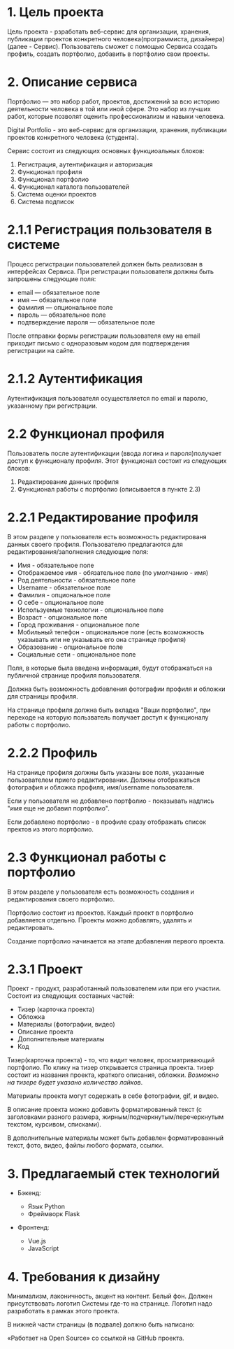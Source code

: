 # 1. Цель проекта

Цель проекта - рзработать веб-сервис для организации, хранения, публикации проектов конкретного человека(программиста, дизайнера)  (далее - Сервис). Пользователь сможет с помощью Сервиса создать профиль, создать портфолио, добавить в портфолио свои проекты. 

# 2. Описание сервиса

Портфолио — это набор работ, проектов, достижений за всю историю деятельности человека в той или иной сфере. Это набор из лучших работ, которые позволят оценить профессионализм и навыки человека.

Digital Portfolio - это веб-сервис для организации, хранения, публикации проектов конкретного человека (студента).

Сервис состоит из следующих основных функциоальных блоков:

1. Регистрация, аутентификация и авторизация
2. Функционал профиля
3. Функционал портфолио
4. Функционал каталога пользователей
5. Система оценки проектов
6. Система подписок

# 2.1.1 Регистрация пользователя в системе

Процесс регистрации пользователей должен быть реализован в интерфейсах Сервиса. При регистрации пользователя должны быть запрошены следующие поля:

* email — обязательное поле
* имя — обязательное поле
* фамилия — опциональное поле
* пароль — обязательное поле
* подтверждение пароля — обязательное поле

После отправки формы регистрации пользователя ему на email приходит письмо с одноразовым кодом для подтверждения регистрации на сайте.

# 2.1.2 Аутентификация

Аутентификация пользователя осуществляется по email и паролю, указанному при регистрации.

# 2.2 Функционал профиля

Пользователь после аутентификации (ввода логина и пароля)получает доступ к функционалу профиля. Этот функционал состоит из следующих блоков:

1. Редактирование данных профиля
2. Функционал работы с портфолио (описывается в пункте 2.3)

# 2.2.1 Редактирование профиля

В этом разделе у пользователя есть возможность редактированя данных своего профиля. Пользователю предлагаются для редактирования/заполнения следующие поля:

* Имя - обязательное поле
* Отображаемое имя - обязательное поле (по умолчанию - имя)
* Род деятельности - обязательное поле
* Username - обязательное поле
* Фамилия - опциональное поле
* О себе - опциональное поле
* Используемые технологии - опциональное поле
* Возраст - опциональное поле
* Город проживания - опциональное поле
* Мобильный телефон - опциональное поле (есть возможность указывать или не указывать его она странице профиля)
* Образование - опциональное поле
* Социальные сети - опциональное поле

Поля, в которые была введена информация, будут отображаться на публичной странице профиля пользователя. 

Должна быть возможность добавления фотографии профиля и обложки для страницы профиля.

На странице профиля должна быть вкладка "Ваши портфолио", при переходе на которую пользватель получает доступ к функционалу работы с портфолио.

# 2.2.2 Профиль

На странице профиля должны быть указаны все поля, указанные пользователем приего редактировании. Должны отображаться фотография и обложка профиля, имя/username пользователя.

Если у пользователя не добавлено портфолио - показывать надпись "*имя* еще не добавил портфолио".

Если добавлено портфолио - в профиле сразу отображать список пректов из этого портфолио.

# 2.3 Функционал работы с портфолио

В этом разделе у пользователя есть возможность создания и редактирования своего портфолио.

Портфолио состоит из проектов. Каждый проект в портфолио добавляется отдельно. Проекты можно добавлять, удалять и редактировать.

Создание портфолио начинается на этапе добавления первого проекта.

# 2.3.1 Проект

Проект - продукт, разработанный пользователем или при его участии. Состоит из следующих составных частей:

* Тизер (карточка проекта)
* Обложка
* Материалы (фотографии, видео)
* Описание проекта
* Дополнительные материалы
* Код

Тизер(карточка проекта) - то, что видит человек, просматривающий портфолио. По клику на тизер открывается страница проекта. тизер состоит из названия проекта, краткого описания, обложки. *Возможно на тизере будет указано количество лайков*.

Материалы проекта могут содержать в себе фотографии, gif, и видео.

В описание проекта можно добавить форматированный текст (с заголовками разного размера, жирным/подчеркнутым/перечеркнутым текстом, курсивом, списками).

В дополнительные материалы может быть добавлен форматированный текст, фото, видео, файлы любого формата, ссылки.

# 3. Предлагаемый стек технологий

* Бэкенд:
    - Язык Python
    - Фреймворк Flask

* Фронтенд:
    - Vue.js
    - JavaScript

# 4. Требования к дизайну

Минимализм, лаконичность, акцент на контент. Белый фон. Должен присутствовать
логотип Системы где-то на странице. Логотип надо разработать в рамках
этого проекта.

В нижней части страницы (в подвале) должно быть написано:

«Работает на Open Source» со ссылкой на GitHub проекта.

